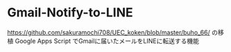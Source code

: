 # Gmail-Notify-to-LINE
https://github.com/sakuramochi708/UEC_koken/blob/master/buho_66/  の移植
Google Apps Script でGmailに届いたメールをLINEに転送する機能
